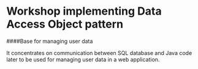 # Workshop implementing Data Access Object pattern

####Base for managing user data

It concentrates on communication between SQL database and Java code
later to be used for managing user data in a web application.
